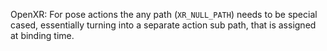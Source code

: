 OpenXR: For pose actions the any path (`XR_NULL_PATH`) needs to be special
cased, essentially turning into a separate action sub path, that is assigned
at binding time.
